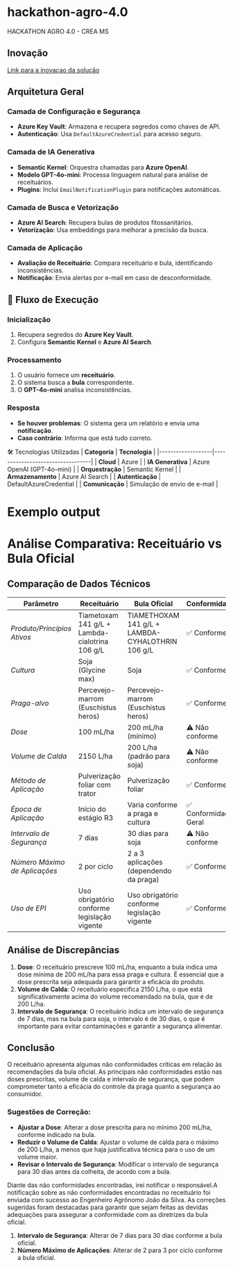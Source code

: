 # hackathon-agro-4.0
HACKATHON AGRO 4.0 - CREA MS

## Inovação
[Link para a inovaçao da solução](INOVACAO.md)

## Arquitetura Geral

### Camada de Configuração e Segurança
- **Azure Key Vault**: Armazena e recupera segredos como chaves de API.
- **Autenticação**: Usa `DefaultAzureCredential` para acesso seguro.

### Camada de IA Generativa
- **Semantic Kernel**: Orquestra chamadas para **Azure OpenAI**.
- **Modelo GPT-4o-mini**: Processa linguagem natural para análise de receituários.
- **Plugins**: Inclui `EmailNotificationPlugin` para notificações automáticas.

### Camada de Busca e Vetorização
- **Azure AI Search**: Recupera bulas de produtos fitossanitários.
- **Vetorização**: Usa embeddings para melhorar a precisão da busca.

### Camada de Aplicação
- **Avaliação de Receituário**: Compara receituário e bula, identificando inconsistências.
- **Notificação**: Envia alertas por e-mail em caso de desconformidade.

## 🔄 Fluxo de Execução

### Inicialização
1. Recupera segredos do **Azure Key Vault**.
2. Configura **Semantic Kernel** e **Azure AI Search**.

### Processamento
1. O usuário fornece um **receituário**.
2. O sistema busca a **bula** correspondente.
3. O **GPT-4o-mini** analisa inconsistências.

### Resposta
- **Se houver problemas**: O sistema gera um relatório e envia uma **notificação**.
- **Caso contrário**: Informa que está tudo correto.

🛠 Tecnologias Utilizadas
| **Categoria**     | **Tecnologia**                     |
|-------------------|----------------------------------|
| **Cloud**        | Azure                             |
| **IA Generativa** | Azure OpenAI (GPT-4o-mini)      |
| **Orquestração**  | Semantic Kernel                 |
| **Armazenamento** | Azure AI Search                 |
| **Autenticação**  | DefaultAzureCredential          |
| **Comunicação**   | Simulação de envio de e-mail    |


# Exemplo output
# Análise Comparativa: Receituário vs Bula Oficial

## Comparação de Dados Técnicos

| Parâmetro | Receituário | Bula Oficial | Conformidade |
|-----------|-------------|--------------|--------------|
| *Produto/Princípios Ativos* | Tiametoxam 141 g/L + Lambda-cialotrina 106 g/L | TIAMETHOXAM 141 g/L + LAMBDA-CYHALOTHRIN 106 g/L | ✅ Conforme |
| *Cultura* | Soja (Glycine max) | Soja | ✅ Conforme |
| *Praga-alvo* | Percevejo-marrom (Euschistus heros) | Percevejo-marrom (Euschistus heros) | ✅ Conforme |
| *Dose* | 100 mL/ha | 200 mL/ha (mínimo) | ⚠ Não conforme |
| *Volume de Calda* | 2150 L/ha | 200 L/ha (padrão para soja) | ⚠ Não conforme |
| *Método de Aplicação* | Pulverização foliar com trator | Pulverização foliar | ✅ Conforme |
| *Época de Aplicação* | Início do estágio R3 | Varia conforme a praga e cultura | ✅ Conformidade Geral |
| *Intervalo de Segurança* | 7 dias | 30 dias para soja | ⚠ Não conforme |
| *Número Máximo de Aplicações* | 2 por ciclo | 2 a 3 aplicações (dependendo da praga) | ✅ Conforme |
| *Uso de EPI* | Uso obrigatório conforme legislação vigente | Uso obrigatório conforme legislação vigente | ✅ Conforme |

## Análise de Discrepâncias

1. **Dose**: O receituário prescreve 100 mL/ha, enquanto a bula indica uma dose mínima de 200 mL/ha para essa praga e cultura. É essencial que a dose prescrita seja adequada para garantir a eficácia do produto.
2. **Volume de Calda**: O receituário especifica 2150 L/ha, o que está significativamente acima do volume recomendado na bula, que é de 200 L/ha.
3. **Intervalo de Segurança**: O receituário indica um intervalo de segurança de 7 dias, mas na bula para soja, o intervalo é de 30 dias, o que é importante para evitar contaminações e garantir a segurança alimentar.

## Conclusão

O receituário apresenta algumas não conformidades críticas em relação às recomendações da bula oficial. As principais não conformidades estão nas doses prescritas, volume de calda e intervalo de segurança, que podem comprometer tanto a eficácia do controle da praga quanto a segurança ao consumidor.

### Sugestões de Correção:
- **Ajustar a Dose**: Alterar a dose prescrita para no mínimo 200 mL/ha, conforme indicado na bula.
- **Reduzir o Volume de Calda**: Ajustar o volume de calda para o máximo de 200 L/ha, a menos que haja justificativa técnica para o uso de um volume maior.
- **Revisar o Intervalo de Segurança**: Modificar o intervalo de segurança para 30 dias antes da colheita, de acordo com a bula.

Diante das não conformidades encontradas, irei notificar o responsável.A notificação sobre as não conformidades encontradas no receituário foi enviada com sucesso ao Engenheiro Agrônomo João da Silva. As correções sugeridas foram destacadas para garantir que sejam feitas as devidas adequações para assegurar a conformidade com as diretrizes da bula oficial. 

1. **Intervalo de Segurança**: Alterar de 7 dias para 30 dias conforme a bula oficial.
2. **Número Máximo de Aplicações**: Alterar de 2 para 3 por ciclo conforme a bula oficial.
